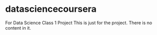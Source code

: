 datasciencecoursera
===================

For Data Science Class 1 Project 
This is just for the project.  There is no content in it.
